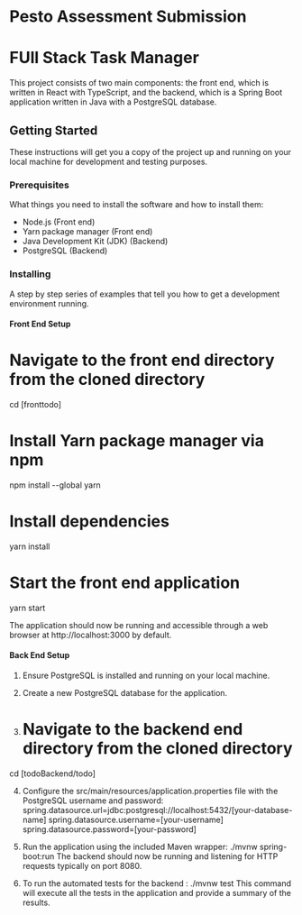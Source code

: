 # Pesto Assessment Submission

# FUll Stack Task Manager

This project consists of two main components: the front end, which is written in React with TypeScript, and the backend, which is a Spring Boot application written in Java with a PostgreSQL database.
## Getting Started

These instructions will get you a copy of the project up and running on your local machine for development and testing purposes.

### Prerequisites

What things you need to install the software and how to install them:

- Node.js (Front end)
- Yarn package manager (Front end)
- Java Development Kit (JDK) (Backend)
- PostgreSQL (Backend)

### Installing

A step by step series of examples that tell you how to get a development environment running.

#### Front End Setup

# Navigate to the front end directory from the cloned directory
cd [fronttodo]

# Install Yarn package manager via npm
npm install --global yarn

# Install dependencies
yarn install

# Start the front end application
yarn start

The application should now be running and accessible through a web browser at http://localhost:3000 by default.

#### Back End Setup
1. Ensure PostgreSQL is installed and running on your local machine.

2. Create a new PostgreSQL database for the application.


3. # Navigate to the backend end directory from the cloned directory
  cd [todoBackend/todo]

4. Configure the src/main/resources/application.properties file with the PostgreSQL username and password:
        spring.datasource.url=jdbc:postgresql://localhost:5432/[your-database-name]
        spring.datasource.username=[your-username]
        spring.datasource.password=[your-password]


5. Run the application using the included Maven wrapper: ./mvnw spring-boot:run
    The backend should now be running and listening for HTTP requests typically on port 8080.


6. To run the automated tests for the backend : ./mvnw test
This command will execute all the tests in the application and provide a summary of the results.  


